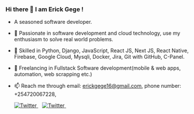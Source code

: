### Hi there 👋 I am Erick Gege !
- A seasoned software developer.
- 👀 Passionate in software development and cloud technology, use my enthusiasm to solve real world problems.
- 🌱 Skilled in Python, Django, JavaScript, React JS, Next JS, React Native, Firebase, Google Cloud, Mysqli, Docker, Jira, Git with GitHub, C-Panel.
- 💞️ Freelancing in Fullstack Software development(mobile & web apps, automation, web scrapping etc.) 
- 📫 Reach me through email: erickgege16@gmail.com, phone number: +254720067228,

  <p>
    <a href="https://twitter.com/gegerick">
      <img src="https://img.shields.io/twitter/follow/gegerick" alt="Twitter">
  </a>&ensp; 
  <a href="https://twitter.com/gegerick">
      <img src="https://img.shields.io/badge/LinkedIn-0077B5?style=for-the-badge&logo=linkedin&logoColor=white" alt="Twitter">
  </a>&ensp; 
  </p>

<!---
erick16-max/erick16-max is a ✨ special ✨ repository because its `README.md` (this file) appears on your GitHub profile.
You can click the Preview link to take a look at your changes.
--->
